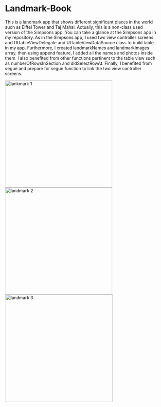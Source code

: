 # Landmark-Book
This is a landmark app that shows different significant places in the world such as Eiffel Tower and Taj Mahal. Actually, this is a non-class used version of the Simpsons app. You can take a glance at the Simpsons app in my repository. As in the Simpsons app, I used two view controller screens and UITableViewDelegate and UITableViewDataSource class to build table in my app. Furthermore, I created landmarkNames and landmarkImages array, then using append feature, I added all the names and photos inside them. I also benefited from other functions pertinent to the table view such as numberOfRowsInSection and didSelectRowAt. Finally, I benefited from segue and prepare for segue function to link the two view controller screens.

<img width="352" alt="lankmark 1" src="https://user-images.githubusercontent.com/92036779/184554360-454c59bb-9248-415b-a30c-43189e0c36e1.png">
<img width="352" alt="landmark 2" src="https://user-images.githubusercontent.com/92036779/184554363-28a247b0-4e31-4286-9aa4-42b74353dfaf.png">
<img width="354" alt="landmark 3" src="https://user-images.githubusercontent.com/92036779/184554367-cbe6d922-ddd8-459a-ad10-3f45d92cdf44.png">


